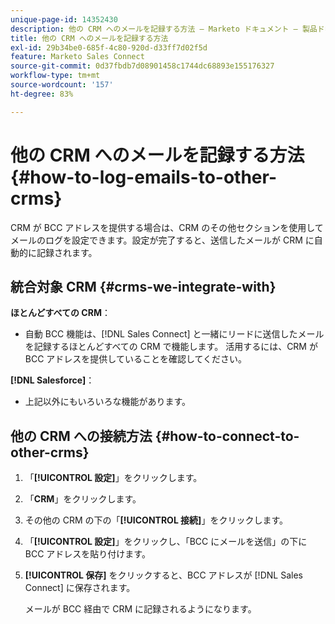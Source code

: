 ```yaml
---
unique-page-id: 14352430
description: 他の CRM へのメールを記録する方法 — Marketo ドキュメント — 製品ドキュメント
title: 他の CRM へのメールを記録する方法
exl-id: 29b34be0-685f-4c80-920d-d33ff7d02f5d
feature: Marketo Sales Connect
source-git-commit: 0d37fbdb7d08901458c1744dc68893e155176327
workflow-type: tm+mt
source-wordcount: '157'
ht-degree: 83%

---
```


# 他の CRM へのメールを記録する方法 {#how-to-log-emails-to-other-crms}

CRM が BCC アドレスを提供する場合は、CRM のその他セクションを使用してメールのログを設定できます。設定が完了すると、送信したメールが CRM に自動的に記録されます。

## 統合対象 CRM {#crms-we-integrate-with}

**ほとんどすべての CRM**：

* 自動 BCC 機能は、[!DNL Sales Connect] と一緒にリードに送信したメールを記録するほとんどすべての CRM で機能します。 活用するには、CRM が BCC アドレスを提供していることを確認してください。

**[!DNL Salesforce]**：

* 上記以外にもいろいろな機能があります。

## 他の CRM への接続方法 {#how-to-connect-to-other-crms}

1. 「**[!UICONTROL 設定]**」をクリックします。
1. 「**CRM**」をクリックします。
1. その他の CRM の下の「**[!UICONTROL 接続]**」をクリックします。
1. 「**[!UICONTROL 設定]**」をクリックし、「BCC にメールを送信」の下に BCC アドレスを貼り付けます。
1. **[!UICONTROL 保存]** をクリックすると、BCC アドレスが [!DNL Sales Connect] に保存されます。

   メールが BCC 経由で CRM に記録されるようになります。
